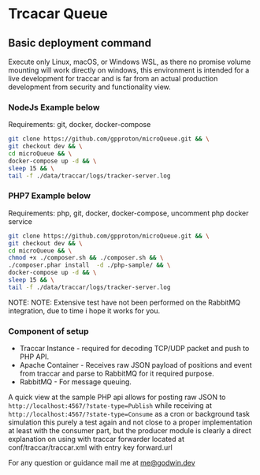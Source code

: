 # Trcacar Queue

## Basic deployment command

Execute only Linux, macOS, or Windows WSL, as there no promise volume mounting will work directly on windows, this environment is intended for a live development for traccar and is far from an actual production development from security and functionality view.

### NodeJs Example below

Requirements: git, docker, docker-compose

```bash
git clone https://github.com/gpproton/microQueue.git && \
git checkout dev && \
cd microQueue && \
docker-compose up -d && \
sleep 15 && \
tail -f ./data/traccar/logs/tracker-server.log
```

### PHP7 Example below

Requirements: php, git, docker, docker-compose, uncomment php docker service

```bash
git clone https://github.com/gpproton/microQueue.git && \
git checkout dev && \
cd microQueue && \
chmod +x ./composer.sh && ./composer.sh && \
./composer.phar install  -d ./php-sample/ && \
docker-compose up -d && \
sleep 15 && \
tail -f ./data/traccar/logs/tracker-server.log
```

NOTE: NOTE: Extensive test have not been performed on the RabbitMQ integration, due to time i hope it works for you.

### Component of setup

- Traccar Instance - required for decoding TCP/UDP packet and push to PHP API.
- Apache Container - Receives raw JSON payload of positions and event from traccar and parse to RabbitMQ for it required purpose.
- RabbitMQ - For message queuing.

A quick view at the sample PHP api allows for posting raw JSON to `http://localhost:4567/?state-type=Publish` while receiving at `http://localhost:4567/?state-type=Consume` as a cron or background task simulation this purely a test again and not close to a proper implementation at least with the consumer part, but the producer module is clearly a direct explanation on using with traccar forwarder located at conf/traccar/traccar.xml with entry key forward.url

For any question or guidance mail me at me@godwin.dev
